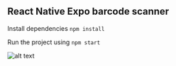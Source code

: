 ## React Native Expo barcode scanner  

Install dependencies `npm install`

Run the project using `npm start`  

![alt text](https://frensoltech.files.wordpress.com/2018/08/react-logos.jpg?w=816)